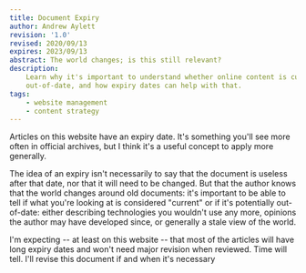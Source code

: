 ```yaml
---
title: Document Expiry
author: Andrew Aylett
revision: '1.0'
revised: 2020/09/13
expires: 2023/09/13
abstract: The world changes; is this still relevant?
description:
    Learn why it's important to understand whether online content is current or
    out-of-date, and how expiry dates can help with that.
tags:
    - website management
    - content strategy
---
```


Articles on this website have an expiry date. It's something you'll see more
often in official archives, but I think it's a useful concept to apply more
generally.

The idea of an expiry isn't necessarily to say that the document is useless
after that date, nor that it will need to be changed. But that the author knows
that the world changes around old documents: it's important to be able to tell
if what you're looking at is considered "current" or if it's potentially
out-of-date: either describing technologies you wouldn't use any more, opinions
the author may have developed since, or generally a stale view of the world.

I'm expecting -- at least on this website -- that most of the articles will have
long expiry dates and won't need major revision when reviewed. Time will tell.
I'll revise this document if and when it's necessary
